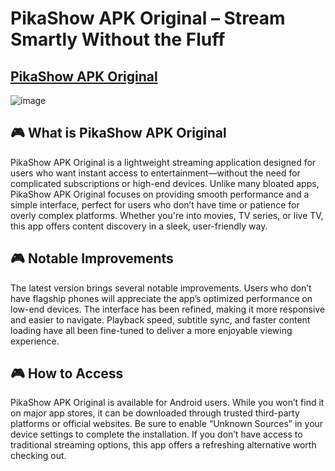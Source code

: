 # PikaShow APK Original – Stream Smartly Without the Fluff
## [PikaShow APK Original](https://apkmodjoy.net/)
![image](https://github.com/user-attachments/assets/3f73a8ae-716c-4882-9255-4dd6e8981dd8)

## 🎮 What is PikaShow APK Original

PikaShow APK Original is a lightweight streaming application designed for users who want instant access to entertainment—without the need for complicated subscriptions or high-end devices. Unlike many bloated apps, PikaShow APK Original focuses on providing smooth performance and a simple interface, perfect for users who don’t have time or patience for overly complex platforms. Whether you're into movies, TV series, or live TV, this app offers content discovery in a sleek, user-friendly way.

## 🎮 Notable Improvements

The latest version brings several notable improvements. Users who don’t have flagship phones will appreciate the app’s optimized performance on low-end devices. The interface has been refined, making it more responsive and easier to navigate. Playback speed, subtitle sync, and faster content loading have all been fine-tuned to deliver a more enjoyable viewing experience.

## 🎮 How to Access

PikaShow APK Original is available for Android users. While you won’t find it on major app stores, it can be downloaded through trusted third-party platforms or official websites. Be sure to enable “Unknown Sources” in your device settings to complete the installation. If you don’t have access to traditional streaming options, this app offers a refreshing alternative worth checking out.

<!--

**Here are some ideas to get you started:**

🙋‍♀️ A short introduction - what is your organization all about?
🌈 Contribution guidelines - how can the community get involved?
👩‍💻 Useful resources - where can the community find your docs? Is there anything else the community should know?
🍿 Fun facts - what does your team eat for breakfast?
🧙 Remember, you can do mighty things with the power of [Markdown](https://docs.github.com/github/writing-on-github/getting-started-with-writing-and-formatting-on-github/basic-writing-and-formatting-syntax)
-->
